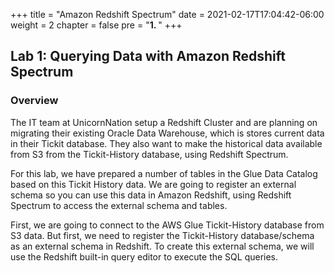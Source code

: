 +++
title = "Amazon Redshift Spectrum"
date = 2021-02-17T17:04:42-06:00
weight = 2
chapter = false
pre = "<b>1. </b>"
+++

## Lab 1: Querying Data with Amazon Redshift Spectrum

### Overview
The IT team at UnicornNation setup a Redshift Cluster and are planning on migrating their existing Oracle Data Warehouse, which is stores current data in their Tickit database. They also want to make the historical data available from S3 from the Tickit-History database, using Redshift Spectrum. 

For this lab, we have prepared a number of tables in the Glue Data Catalog based on this Tickit History data. We are going to register an external schema so you can use this data in Amazon Redshift, using Redshift Spectrum to access the external schema and tables.

First, we are going to connect to the AWS Glue Tickit-History database from S3 data. But first, we need to register the Tickit-History database/schema as an external schema in Redshift. To create this external schema, we will use the Redshift built-in query editor to execute the SQL queries.
